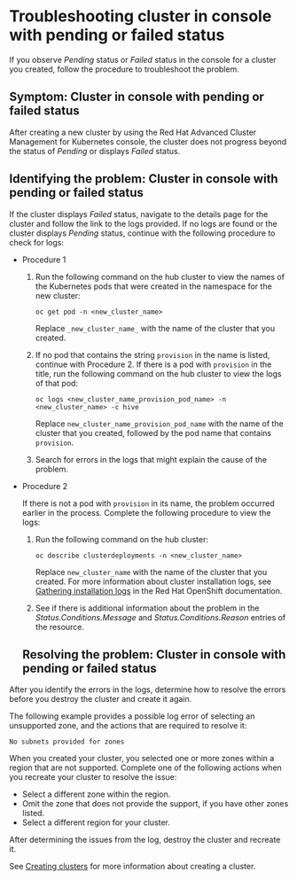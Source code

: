 # Troubleshooting cluster in console with pending or failed status

If you observe _Pending_ status or _Failed_ status in the console for a cluster you created, follow the procedure to troubleshoot the problem.

## Symptom: Cluster in console with pending or failed status

After creating a new cluster by using the Red Hat Advanced Cluster Management for Kubernetes console, the cluster does not progress beyond the status of _Pending_ or displays _Failed_ status.

## Identifying the problem: Cluster in console with pending or failed status

If the cluster displays _Failed_ status, navigate to the details page for the cluster and follow the link to the logs provided. If no logs are found or the cluster displays _Pending_ status, continue with the following procedure to check for logs:

* Procedure 1
  1. Run the following command on the hub cluster to view the names of the Kubernetes pods that were created in the namespace for the new cluster:

     ```
     oc get pod -n <new_cluster_name>
     ```

     Replace `_new_cluster_name_` with the name of the cluster that you created.
  2. If no pod that contains the string `provision` in the name is listed, continue with Procedure 2.
  If there is a pod with `provision` in the title, run the following command on the hub cluster to view the logs of that pod:

     ```
     oc logs <new_cluster_name_provision_pod_name> -n <new_cluster_name> -c hive
     ```

     Replace `new_cluster_name_provision_pod_name` with the name of the cluster that you created, followed by the pod name that contains `provision`.
  3. Search for errors in the logs that might explain the cause of the problem.
* Procedure 2

  If there is not a pod with `provision` in its name, the problem occurred earlier in the process. Complete the following procedure to view the logs:
  1. Run the following command on the hub cluster:

     ```
     oc describe clusterdeployments -n <new_cluster_name>
     ```

     Replace `new_cluster_name` with the name of the cluster that you created.
     For more information about cluster installation logs, see [Gathering installation logs](https://docs.redhat.com/documentation/en-us/openshift_container_platform/4.4/html/installing/installing-gather-logs) in the Red Hat OpenShift documentation. 
  2. See if there is additional information about the problem in the _Status.Conditions.Message_ and _Status.Conditions.Reason_ entries of the resource.
   
  ## Resolving the problem: Cluster in console with pending or failed status

After you identify the errors in the logs, determine how to resolve the errors before you destroy the cluster and create it again.

The following example provides a possible log error of selecting an unsupported zone, and the actions that are required to resolve it:

```
No subnets provided for zones
```

When you created your cluster, you selected one or more zones within a region that are not supported. Complete one of the following actions when you recreate your cluster to resolve the issue:

* Select a different zone within the region.
* Omit the zone that does not provide the support, if you have other zones listed.
* Select a different region for your cluster.

After determining the issues from the log, destroy the cluster and recreate it. 

See [Creating clusters](../clusters/cluster_lifecycle/create_intro.adoc#create-intro) for more information about creating a cluster.

